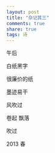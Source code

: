 ```yaml
---
layout: post
title: "杂记其三"
comments: true
share: true
tags: 诗
---
```



午后
 
白纸黑字
 
很廉价的纸
 
墨迹易干
 
风吹过
 
卷起   飘落
 
吹过



2013 春
